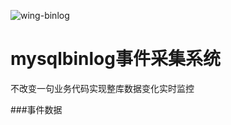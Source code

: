 ![wing-binlog](https://raw.githubusercontent.com/jilieryuyi/wing-binlog/master/wing.png)

mysqlbinlog事件采集系统
====
不改变一句业务代码实现整库数据变化实时监控

###事件数据